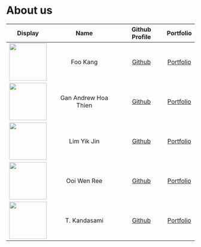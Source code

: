 # About us

| Display                                                                     |         Name         |              Github Profile              |            Portfolio             |
|-----------------------------------------------------------------------------|:--------------------:|:----------------------------------------:|:--------------------------------:|
| <img src="https://avatars.githubusercontent.com/u/67141931" width="100" />  |       Foo Kang       |   [Github](https://github.com/fookang)   |   [Portfolio](team/fookang.md)   |
| <img src="https://avatars.githubusercontent.com/u/174789844" width="100" /> | Gan Andrew Hoa Thien |  [Github](https://github.com/asytrix99)  |  [Portfolio](team/asytrix99.md)  |
| <img src="https://avatars.githubusercontent.com/u/59534057" width="100" />  |     Lim Yik Jin      |   [Github](https://github.com/yikjin)    |   [Portfolio](team/yikjin.md)    |
| <img src="https://avatars.githubusercontent.com/u/42239127" width="100" />  |     Ooi Wen Ree      |    [Github](https://github.com/wrooi)    |    [Portfolio](team/wrooi.md)    |
| <img src="https://avatars.githubusercontent.com/u/58680606" width="100" />  |     T. Kandasami     | [Github](https://github.com/t-kandasami) | [Portfolio](team/t-kandasami.md) |
